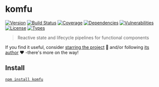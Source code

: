 # komfu

[![Version](https://img.shields.io/npm/v/komfu.svg)](https://www.npmjs.com/package/komfu)
[![Build Status](https://img.shields.io/travis/rafamel/komfu/master.svg)](https://travis-ci.org/rafamel/komfu)
[![Coverage](https://img.shields.io/coveralls/rafamel/komfu/master.svg)](https://coveralls.io/github/rafamel/komfu)
[![Dependencies](https://img.shields.io/david/rafamel/komfu.svg?path=packages%2Fkomfu)](https://david-dm.org/rafamel/komfu.svg?path=packages%2Fkomfu)
[![Vulnerabilities](https://img.shields.io/snyk/vulnerabilities/npm/komfu.svg)](https://snyk.io/test/npm/komfu)
[![License](https://img.shields.io/github/license/rafamel/komfu.svg)](https://github.com/rafamel/komfu/blob/master/LICENSE)
[![Types](https://img.shields.io/npm/types/komfu.svg)](https://www.npmjs.com/package/komfu)

> Reactive state and lifecycle pipelines for functional components

If you find it useful, consider [starring the project](https://github.com/rafamel/komfu/tree/master/packages/core) 💪 and/or following [its author](https://github.com/rafamel) ❤️ -there's more on the way!

## Install

[`npm install komfu`](https://www.npmjs.com/package/komfu)
